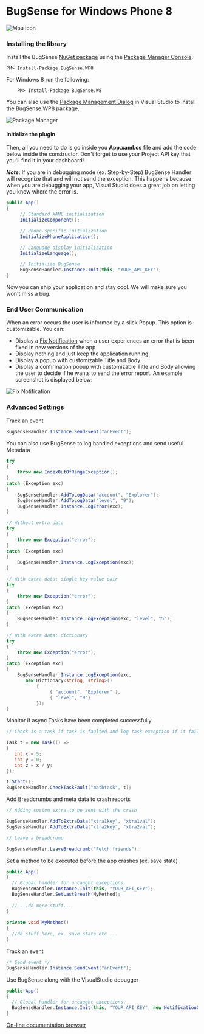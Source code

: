 # BugSense for Windows Phone 8

![Mou icon](http://www.panicnot.com/image/bugsense-min-in.png)

### Installing the library

Install the BugSense [NuGet package](http://nuget.org/packages/BugSense.WP8) using the [Package Manager Console](http://docs.nuget.org/docs/start-here/using-the-package-manager-console).

	PM> Install-Package BugSense.WP8

For Windows 8 run the following:

        PM> Install-Package BugSense.W8

You can also use the [Package Management Dialog](http://docs.nuget.org/docs/start-here/managing-nuget-packages-using-the-dialog) in Visual Studio to install the BugSense.WP8 package. 

![Package Manager](http://www.bugsense.com/static/images/landing/screens/install.jpg)

#### Initialize the plugin ###

Then, all you need to do is go inside you **App.xaml.cs** file and add the code below inside the constructor. Don't forget to use your Project API key that you'll find it in your dashboard!

***Note***: If you are in debugging mode (ex. Step-by-Step) BugSense Handler will recognize that and will not send the exception. This happens because when you are debugging your app, Visual Studio does a great job on letting you know where the error is.

```c#
public App()
{
     // Standard XAML initialization
     InitializeComponent();

     // Phone-specific initialization
     InitializePhoneApplication();

     // Language display initialization
     InitializeLanguage();

     // Initialize BugSense
     BugSenseHandler.Instance.Init(this, "YOUR_API_KEY");
}
```


Now you can ship your application and stay cool. We will make sure 
you won't miss a bug.

### End User Communication

When an error occurs the user is informed by a slick Popup. This option is customizable. You can:

* Display a [Fix Notification](http://www.bugsense.com/features/notifications) when a user experiences an error that is been fixed in new versions of the app
* Display nothing and just keep the application running.
* Display a popup with customizable Title and Body.
* Display a confirmation popup with customizable Title and Body allowing the user to decide if he wants to send the error report. An example screenshot is displayed below: 

![Fix Notification](http://www.bugsense.com/static/images/landing/screens/notification.jpg)

### Advanced Settings 

Track an event
```c#
BugSenseHandler.Instance.SendEvent("anEvent");
```

You can also use BugSense to log handled exceptions and send useful Metadata
```c#
try
{
    throw new IndexOutOfRangeException();
}
catch (Exception exc)
{
    BugSenseHandler.AddToLogData("account", "Explorer");
    BugSenseHandler.AddToLogData("level", "9");
    BugSenseHandler.Instance.LogError(exc);
}

// Without extra data
try
{
    throw new Exception("error");
}
catch (Exception exc)
{
    BugSenseHandler.Instance.LogException(exc);
}

// With extra data: single key-value pair
try
{
    throw new Exception("error");
}
catch (Exception exc)
{
    BugSenseHandler.Instance.LogException(exc, "level", "5");
}

// With extra data: dictionary
try
{
    throw new Exception("error");
}
catch (Exception exc)
{
    BugSenseHandler.Instance.LogException(exc,
       new Dictionary<string, string>()
           {
                { "account", "Explorer" },
                { "level", "9"}
           });
}
```

Monitor if async Tasks have been completed successfully
```c#
// Check is a task if task is faulted and log task exception if it failed

Task t = new Task(() =>
{
   int x = 5;
   int y = 0;
   int z = x / y;
});

t.Start();
BugSenseHandler.CheckTaskFault("mathtask", t);
```


Add Breadcrumbs and meta data to crash reports
```c#
// Adding custom extra to be sent with the crash

BugSenseHandler.AddToExtraData("xtra1key", "xtra1val");
BugSenseHandler.AddToExtraData("xtra2key", "xtra2val");

// Leave a breadcrump

BugSenseHandler.LeaveBreadcrumb("Fetch friends");
```

Set a method to be executed before the app crashes (ex. save state)
```c#
public App()
{
  // Global handler for uncaught exceptions.
  BugSenseHandler.Instance.Init(this, "YOUR_API_KEY");
  BugSenseHandler.SetLastBreath(MyMethod);
 
  // ...do more stuff...
}
 
private void MyMethod()
{
  //do stuff here, ex. save state etc ...
}
```

Track an event
```c#
/* Send event */
BugSenseHandler.Instance.SendEvent("anEvent");
```

Use BugSense along with the VisualStudio debugger
```c#
public App()
{
  // Global handler for uncaught exceptions.
  BugSenseHandler.Instance.Init(this, "YOUR_API_KEY", new NotificationOptions() { HandleWhileDebugging = true });
}
```


[On-line documentation browser](http://bit.ly/bugsense-wp8-docs)
